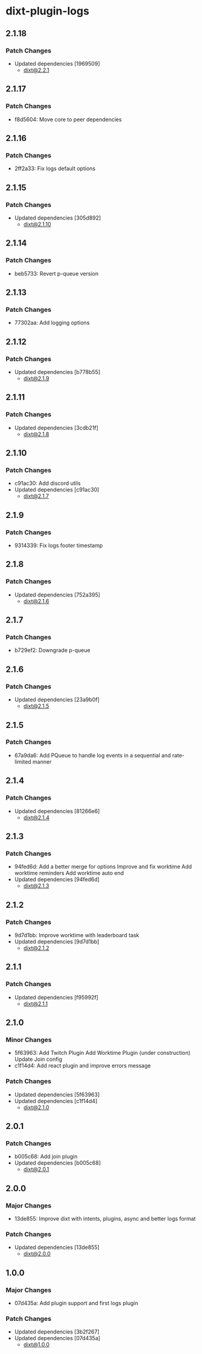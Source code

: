# dixt-plugin-logs

## 2.1.18

### Patch Changes

- Updated dependencies [1969509]
  - dixt@2.2.1

## 2.1.17

### Patch Changes

- f8d5604: Move core to peer dependencies

## 2.1.16

### Patch Changes

- 2ff2a33: Fix logs default options

## 2.1.15

### Patch Changes

- Updated dependencies [305d892]
  - dixt@2.1.10

## 2.1.14

### Patch Changes

- beb5733: Revert p-queue version

## 2.1.13

### Patch Changes

- 77302aa: Add logging options

## 2.1.12

### Patch Changes

- Updated dependencies [b778b55]
  - dixt@2.1.9

## 2.1.11

### Patch Changes

- Updated dependencies [3cdb21f]
  - dixt@2.1.8

## 2.1.10

### Patch Changes

- c91ac30: Add discord utils
- Updated dependencies [c91ac30]
  - dixt@2.1.7

## 2.1.9

### Patch Changes

- 9314339: Fix logs footer timestamp

## 2.1.8

### Patch Changes

- Updated dependencies [752a395]
  - dixt@2.1.6

## 2.1.7

### Patch Changes

- b729ef2: Downgrade p-queue

## 2.1.6

### Patch Changes

- Updated dependencies [23a9b0f]
  - dixt@2.1.5

## 2.1.5

### Patch Changes

- 67a9da6: Add PQueue to handle log events in a sequential and rate-limited manner

## 2.1.4

### Patch Changes

- Updated dependencies [81266e6]
  - dixt@2.1.4

## 2.1.3

### Patch Changes

- 94fed6d: Add a better merge for options
  Improve and fix worktime
  Add worktime reminders
  Add worktime auto end
- Updated dependencies [94fed6d]
  - dixt@2.1.3

## 2.1.2

### Patch Changes

- 9d7d1bb: Improve worktime with leaderboard task
- Updated dependencies [9d7d1bb]
  - dixt@2.1.2

## 2.1.1

### Patch Changes

- Updated dependencies [f95992f]
  - dixt@2.1.1

## 2.1.0

### Minor Changes

- 5f63963: Add Twitch Plugin
  Add Worktime Plugin (under construction)
  Update Join config
- c1f14d4: Add react plugin and improve errors message

### Patch Changes

- Updated dependencies [5f63963]
- Updated dependencies [c1f14d4]
  - dixt@2.1.0

## 2.0.1

### Patch Changes

- b005c68: Add join plugin
- Updated dependencies [b005c68]
  - dixt@2.0.1

## 2.0.0

### Major Changes

- 13de855: Improve dixt with intents, plugins, async and better logs format

### Patch Changes

- Updated dependencies [13de855]
  - dixt@2.0.0

## 1.0.0

### Major Changes

- 07d435a: Add plugin support and first logs plugin

### Patch Changes

- Updated dependencies [3b2f267]
- Updated dependencies [07d435a]
  - dixt@1.0.0

